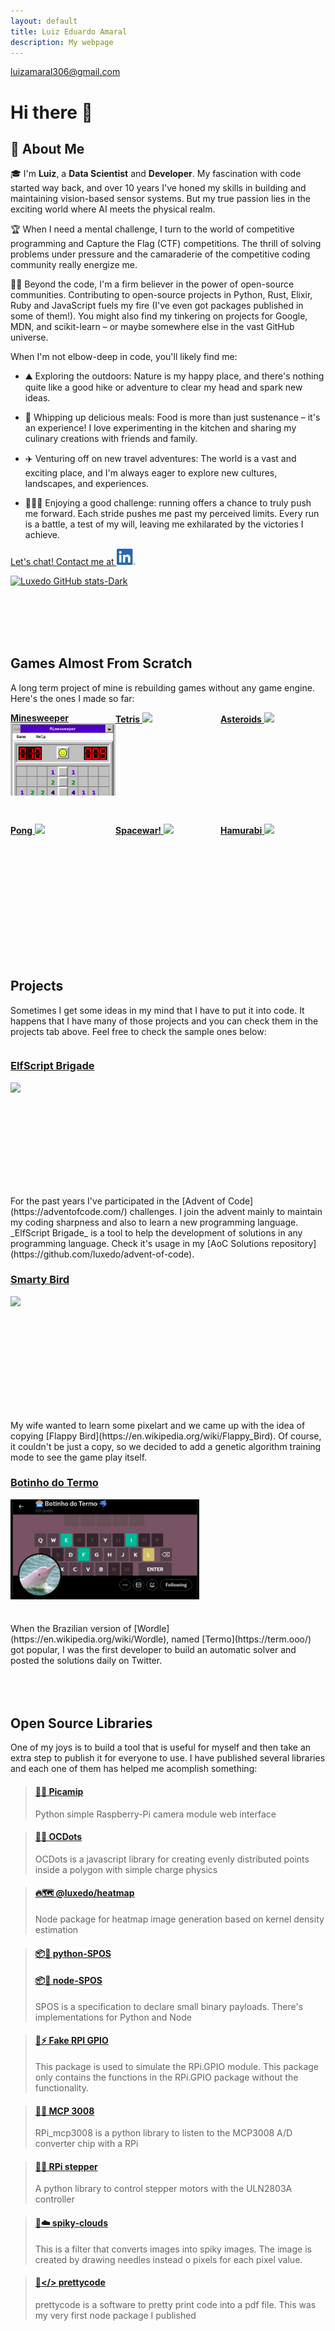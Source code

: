 ```yaml
---
layout: default
title: Luiz Eduardo Amaral
description: My webpage
---
```


[luizamaral306@gmail.com](luizamaral306@gmail.com)

# Hi there 👋

## 🚀 About Me

🎓 I'm **Luiz**, a **Data Scientist** and **Developer**. My fascination with code started way back, and over 10 years I've honed my skills in building and maintaining vision-based sensor systems. But my true passion lies in the exciting world where AI meets the physical realm.

🏆 When I need a mental challenge, I turn to the world of competitive programming and Capture the Flag (CTF) competitions. The thrill of solving problems under pressure and the camaraderie of the competitive coding community really energize me.

👨‍💻 Beyond the code, I'm a firm believer in the power of open-source communities. Contributing to open-source projects in Python, Rust, Elixir, Ruby and JavaScript fuels my fire (I've even got packages published in some of them!). You might also find my tinkering on projects for Google, MDN, and scikit-learn – or maybe somewhere else in the vast GitHub universe.

When I'm not elbow-deep in code, you'll likely find me:

- ⛰️ Exploring the outdoors: Nature is my happy place, and there's nothing quite like a good hike or adventure to clear my head and spark new ideas.

- 🍔 Whipping up delicious meals: Food is more than just sustenance – it's an experience! I love experimenting in the kitchen and sharing my culinary creations with friends and family.

- ✈️ Venturing off on new travel adventures: The world is a vast and exciting place, and I'm always eager to explore new cultures, landscapes, and experiences.

- 🏃🏻‍♂️ Enjoying a good challenge: running offers a chance to truly push me forward. Each stride pushes me past my perceived limits. Every run is a battle, a test of my will, leaving me exhilarated by the victories I achieve.

<a href="https://www.linkedin.com/in/luiz-nishino-amaral/" target="blank">Let's chat! Contact me at <img style="display:inline;" src="assets/img/LI-In-Bug.png"  width="30"/></a>

[![Luxedo GitHub stats-Dark](https://github-readme-stats.vercel.app/api?username=luxedo&show_icons=true&theme=shadow_green#gh-dark-mode-only)](https://github.com/anuraghazra/github-readme-stats#gh-dark-mode-only)

<br/>
<br/>
<br/>
<br/>

## Games Almost From Scratch

A long term project of mine is rebuilding games without any game engine. Here's the ones I made so far:

<div>
  <div class="flex-parent">
    <div class="crop-games">
      <a href="https://luxedo.github.io/minesweeper-almost-from-scratch/">
        <b>Minesweeper</b>
        <img src="https://github.com/luxedo/minesweeper-almost-from-scratch/blob/master/public/assets/images/opengraph.png?raw=true"/>
      </a>
    </div>
    <div class="crop-games">
      <a href="https://tetris-almost-from-scratch.firebaseapp.com/">
        <b>Tetris</b>
        <img src="https://github.com/luxedo/tetris-almost-from-scratch/blob/master/public/assets/images/opengraph.png?raw=true"/>
      </a>
    </div>
    <div class="crop-games">
      <a href="https://asteroids-almost-from-scratch.herokuapp.com/">
        <b>Asteroids</b>
        <img src="https://github.com/luxedo/asteroids-almost-from-scratch/blob/master/docs/assets/opengraph.png?raw=true"/>
      </a>
    </div>
  </div>
  <div class="flex-parent margin-top-2">
    <div class="crop-games">
      <a href="https://luxedo.github.io/pong-almost-from-scratch/">
        <b>Pong</b>
        <img src="https://github.com/luxedo/pong-almost-from-scratch/blob/master/assets/opengraph.png?raw=true"/>
      </a>
    </div>
    <div class="crop-games">
      <a href="https://luxedo.github.io/spacewar-almost-from-scratch/">
        <b>Spacewar!</b>
        <img src="https://github.com/luxedo/spacewar-almost-from-scratch/blob/master/assets/opengraph.png?raw=true"/>
      </a>
    </div>
    <div class="crop-games">
      <a href="https://luxedo.github.io/hamurabi-almost-from-scratch/">
        <b>Hamurabi</b>
        <img src="https://github.com/luxedo/hamurabi-almost-from-scratch/blob/master/assets/opengraph.png?raw=true"/>
      </a>
    </div>
  </div>
</div>

<br/>
<br/>
<br/>
<br/>

## Projects

Sometimes I get some ideas in my mind that I have to put it into code. It happens that I have many of those projects
and you can check them in the projects tab above. Feel free to check the sample ones below:


<div class="crop-projects">
  <a href="https://pypi.org/project/esb/">
    <h3>ElfScript Brigade</h3>
    <img src="https://github.com/luxedo/esb/blob/main/doc/logo/png/logo-color-small.png?raw=true"/>
  </a>
</div>
For the past years I've participated in the [Advent of Code](https://adventofcode.com/) challenges.
I join the advent mainly to maintain my coding sharpness and also to learn a new programming language.
_ElfScript Brigade_ is a tool to help the development of solutions in any programming language.
Check it's usage in my [AoC Solutions repository](https://github.com/luxedo/advent-of-code).

<div class="crop-projects">
  <a href="https://smarty-bird.firebaseapp.com/">
    <h3>Smarty Bird</h3>
    <img src="https://raw.githubusercontent.com/luxedo/smarty-bird/master/public/assets/opengraph.png"/>
  </a>
</div>
<br/>
My wife wanted to learn some pixelart and we came up with the idea of copying [Flappy Bird](https://en.wikipedia.org/wiki/Flappy_Bird).
Of course, it couldn't be just a copy, so we decided to add a genetic algorithm training mode to see the game play itself.

<div class="crop-projects">
  <a href="https://smarty-bird.firebaseapp.com/">
    <h3>Botinho do Termo</h3>
    <img src="assets/img/botinho.png"/>
  </a>
</div>
<br/>
When the Brazilian version of [Wordle](https://en.wikipedia.org/wiki/Wordle), named [Termo](https://term.ooo/) got popular, 
I was the first developer to build an automatic solver and posted the solutions daily on Twitter.

<br/>
<br/>
<br/>
<br/>

## Open Source Libraries

One of my joys is to build a tool that is useful for myself and then take an extra step to publish it for everyone to use.
I have published several libraries and each one of them has helped me acomplish something:

> #### [🍓📸 Picamip](https://pypi.org/project/picamip/)
>
> Python simple Raspberry-Pi camera module web interface

> #### [💊🔴 OCDots](https://luxedo.github.io/OCDots/)
>
> OCDots is a javascript library for creating evenly distributed points inside a polygon with simple charge physics

> #### [🔥🗺️ @luxedo/heatmap](https://www.npmjs.com/package/@luxedo/heatmap)
>
> Node package for heatmap image generation based on kernel density estimation

> #### [📦📡 python-SPOS](https://pypi.org/project/spos/)
>
> #### [📦📡 node-SPOS](https://www.npmjs.com/package/spos)
>
> SPOS is a specification to declare small binary payloads.
> There's implementations for Python and Node

> #### [🍓⚡ Fake RPI GPIO](https://pypi.org/project/fakeRPiGPIO/)
>
> This package is used to simulate the RPi.GPIO module. This package only contains the functions in the RPi.GPIO package without the functionality.

> #### [🍓📼 MCP 3008](https://pypi.org/project/mcp3008/)
>
> RPi_mcp3008 is a python library to listen to the MCP3008 A/D converter chip with a RPi

> #### [🍓🤖 RPi stepper](https://pypi.org/project/RPistepper/)
>
> A python library to control stepper motors with the ULN2803A controller

> #### [📍☁️ spiky-clouds](https://www.npmjs.com/package/spiky-clouds)
>
> This is a filter that converts images into spiky images. The image is created by drawing needles instead o pixels for each pixel value.

> #### [🌹</> prettycode](https://www.npmjs.com/package/prettycode)
>
> prettycode is a software to pretty print code into a pdf file. This was my very first node package I published

<!-- ==================STYLES===================== -->
<style>
.flex-parent {
  display: flex;
}

.margin-top-2 {
  margin-top: 2em;
}

.crop-projects {
  overflow: hidden;
  width: 60%;
  height: 240px;
}

.crop-games {
  overflow: hidden;
  width: 50%;
  height: 150px;
}
</style>
